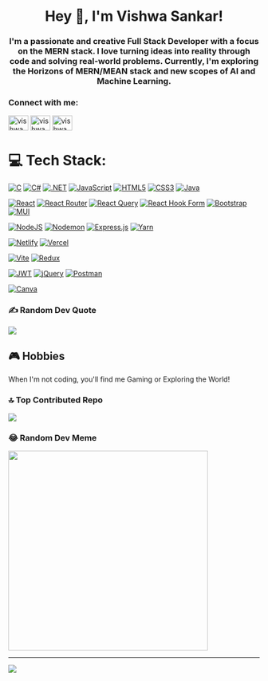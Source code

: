 <h1 align="center">Hey 👋, I'm Vishwa Sankar!</h1>
<h3 align="center">I'm a passionate and creative Full Stack Developer with a focus on the MERN stack. I love turning ideas into reality through code and solving real-world problems. Currently, I'm exploring the Horizons of MERN/MEAN stack and new scopes of AI and Machine Learning.</h3>


<h3 align="left">Connect with me:</h3>
<p align="left">
<a href="https://www.linkedin.com/in/vishwa-s-8921a0250/" target="blank"><img align="center" src="https://raw.githubusercontent.com/rahuldkjain/github-profile-readme-generator/master/src/images/icons/Social/linked-in-alt.svg" alt="vishwa s" height="30" width="40" /></a>
<a href="https://www.instagram.com/vishwa.sankar.14" target="blank"><img align="center" src="https://raw.githubusercontent.com/rahuldkjain/github-profile-readme-generator/master/src/images/icons/Social/instagram.svg" alt="vishwa_expert" height="30" width="40" /></a>
<a href="https://leetcode.com/VishwaSankar" target="blank"><img align="center" src="https://raw.githubusercontent.com/rahuldkjain/github-profile-readme-generator/master/src/images/icons/Social/leet-code.svg" alt="vishwa s" height="30" width="40" /></a>
</p>

# 💻 Tech Stack:
[![C](https://img.shields.io/badge/c-%2300599C.svg?style=for-the-badge&logo=c&logoColor=white)](#) 
[![C#](https://img.shields.io/badge/c%23-%23239120.svg?style=for-the-badge&logo=c-sharp&logoColor=white)](#) 
[![.NET](https://img.shields.io/badge/.NET-512BD4?style=for-the-badge&logo=dotnet&logoColor=white)](#) 
[![JavaScript](https://img.shields.io/badge/javascript-%23323330.svg?style=for-the-badge&logo=javascript&logoColor=%23F7DF1E)](#) 
[![HTML5](https://img.shields.io/badge/html5-%23E34F26.svg?style=for-the-badge&logo=html5&logoColor=white)](#) 
[![CSS3](https://img.shields.io/badge/css3-%231572B6.svg?style=for-the-badge&logo=css3&logoColor=white)](#) 
[![Java](https://img.shields.io/badge/java-%23ED8B00.svg?style=for-the-badge&logo=openjdk&logoColor=white)](#)


[![React](https://img.shields.io/badge/react-%2320232a.svg?style=for-the-badge&logo=react&logoColor=%2361DAFB)](#) 
[![React Router](https://img.shields.io/badge/React_Router-CA4245?style=for-the-badge&logo=react-router&logoColor=white)](#) 
[![React Query](https://img.shields.io/badge/-React%20Query-FF4154?style=for-the-badge&logo=react%20query&logoColor=white)](#) 
[![React Hook Form](https://img.shields.io/badge/React%20Hook%20Form-%23EC5990.svg?style=for-the-badge&logo=reacthookform&logoColor=white)](#) 
[![Bootstrap](https://img.shields.io/badge/bootstrap-%238511FA.svg?style=for-the-badge&logo=bootstrap&logoColor=white)](#) 
[![MUI](https://img.shields.io/badge/MUI-%230081CB.svg?style=for-the-badge&logo=mui&logoColor=white)](#)

[![NodeJS](https://img.shields.io/badge/node.js-6DA55F?style=for-the-badge&logo=node.js&logoColor=white)](#) 
[![Nodemon](https://img.shields.io/badge/NODEMON-%23323330.svg?style=for-the-badge&logo=nodemon&logoColor=%BBDEAD)](#) 
[![Express.js](https://img.shields.io/badge/express.js-%23404d59.svg?style=for-the-badge&logo=express&logoColor=%2361DAFB)](#) 
[![Yarn](https://img.shields.io/badge/yarn-%232C8EBB.svg?style=for-the-badge&logo=yarn&logoColor=white)](#)

[![Netlify](https://img.shields.io/badge/netlify-%23000000.svg?style=for-the-badge&logo=netlify&logoColor=#00C7B7)](#) 
[![Vercel](https://img.shields.io/badge/vercel-%23000000.svg?style=for-the-badge&logo=vercel&logoColor=white)](#)

[![Vite](https://img.shields.io/badge/vite-%23646CFF.svg?style=for-the-badge&logo=vite&logoColor=white)](#) 
[![Redux](https://img.shields.io/badge/redux-%23593d88.svg?style=for-the-badge&logo=redux&logoColor=white)](#)

[![JWT](https://img.shields.io/badge/JWT-black?style=for-the-badge&logo=JSON%20web%20tokens)](#) 
[![jQuery](https://img.shields.io/badge/jquery-%230769AD.svg?style=for-the-badge&logo=jquery&logoColor=white)](#) 
[![Postman](https://img.shields.io/badge/Postman-FF6C37?style=for-the-badge&logo=postman&logoColor=white)](#)

[![Canva](https://img.shields.io/badge/Canva-%2300C4CC.svg?style=for-the-badge&logo=Canva&logoColor=white)](#) 


### ✍️ Random Dev Quote
![](https://quotes-github-readme.vercel.app/api?type=horizontal&theme=radical)

## 🎮 Hobbies
When I'm not coding, you'll find me Gaming or Exploring the World!

### 🔝 Top Contributed Repo
![](https://github-contributor-stats.vercel.app/api?username=VishwaSankar&limit=5&theme=dark&combine_all_yearly_contributions=true)

### 😂 Random Dev Meme
<img src='https://randommeme-five.vercel.app/' style="height: 400px;"/>

---
[![](https://visitcount.itsvg.in/api?id=VishwaSankar&icon=0&color=0)](https://visitcount.itsvg.in)

<!-- Proudly created with GPRM ( https://gprm.itsvg.in ) -->
